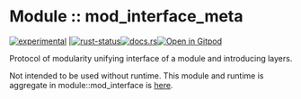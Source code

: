 <!-- {{# generate.module_header{} #}} -->

# Module :: mod_interface_meta
<!--{ generate.module_header.start() }-->
 [![experimental](https://raster.shields.io/static/v1?label=&message=experimental&color=orange)](https://github.com/emersion/stability-badges#experimental) |[![rust-status](https://github.com/Wandalen/wTools/actions/workflows/ModuleModInterfaceMetaPush.yml/badge.svg)](https://github.com/Wandalen/wTools/actions/workflows/ModuleModInterfaceMetaPush.yml)[![docs.rs](https://img.shields.io/docsrs/mod_interface_meta?color=e3e8f0&logo=docs.rs)](https://docs.rs/mod_interface_meta)[![Open in Gitpod](https://raster.shields.io/static/v1?label=try&message=online&color=eee&logo=gitpod&logoColor=eee)](https://gitpod.io/#RUN_PATH=.,SAMPLE_FILE=sample%2Frust%2Fmod_interface_meta_trivial%2Fsrc%2Fmain.rs,RUN_POSTFIX=--example%20mod_interface_meta_trivial/https://github.com/Wandalen/wTools)
<!--{ generate.module_header.end }-->

Protocol of modularity unifying interface of a module and introducing layers.

Not intended to be used without runtime. This module and runtime is aggregate in module::mod_interface is [here](https://github.com/Wandalen/wTools/tree/master/module/core/mod_interface).
